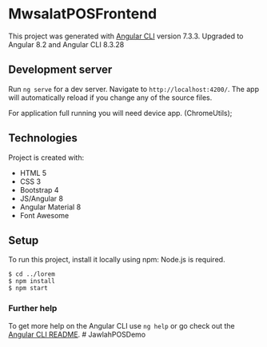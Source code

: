 # MwsalatPOSFrontend

This project was generated with [Angular CLI](https://github.com/angular/angular-cli) version 7.3.3.
Upgraded to Angular 8.2 and Angular CLI 8.3.28

## Development server

Run `ng serve` for a dev server. Navigate to `http://localhost:4200/`. The app will automatically reload if you change any of the source files.

For application full running you will need device app. (ChromeUtils);

## Technologies 

Project is created with:
* HTML 5
* CSS 3
* Bootstrap 4
* JS/Angular 8
* Angular Material 8
* Font Awesome


## Setup
To run this project, install it locally using npm:
Node.js is required.

```
$ cd ../lorem
$ npm install
$ npm start
```

### Further help

To get more help on the Angular CLI use `ng help` or go check out the [Angular CLI README](https://github.com/angular/angular-cli/blob/master/README.md).
#   J a w l a h P O S D e m o  
 